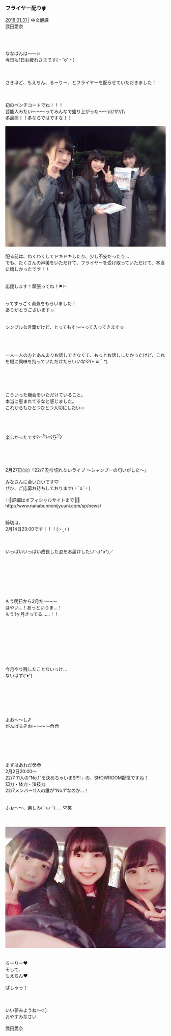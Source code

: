 ### フライヤー配り🍀
<a target="_blank" rel="noreferrer noopener" href="http://blog.nanabunnonijyuuni.com/s/n227/diary/detail/474?ima=1221&cd=blog">2018.01.31 </a>| 中文翻譯<a target="_blank" rel="noreferrer noopener" href=""></a><br>
武田愛奈<br>
<p><br><br><br>
ななばんは〜〜✩︎<br>
今日も1日お疲れさまです(﹡ˆoˆ﹡)<br><br><br><br>
さきほど、もえちん、るーりー、とフライヤーを配らせていただきました！<br><br><br><br>
初のベンチコートでね！！！<br>
芸能人みたい〜〜〜ってみんなで盛り上がった〜〜\(//∇//)\<br>
冬最高！！冬ならではですな！！<br><br>
<img src="../../../../../Album/Backup/Blog/Aina/Jan2018/20180131_Blog_Aina_1.jpg"><br><br>
配る前は、わくわくしてドキドキしたり、少し不安だったり…<br>
でも、たくさんの声援をいただけて、フライヤーを受け取っていただけて、本当に嬉しかったです！！<br><br><br>
応援します！頑張ってね！⚑︎⚐︎<br><br><br>
ってすっごく勇気をもらいました！<br>
ありがとうございます☺️<br><br><br>
シンプルな言葉だけど、とってもす〜〜って入ってきます☺️<br><br><br><br><br>
一人一人の方とあんまりお話しできなくて、もっとお話ししたかったけど、これを機に興味を持っていただけたらいいな♡(*´ω｀*)<br><br><br><br><br><br>
こういった機会をいただけていること。<br>
本当に恵まれてるなと感じました。<br>
これからもひとつひとつ大切にしたい☺️<br><br><br><br><br>
楽しかったですʕ·͡ˑ·ཻʔෆ⃛ʕ•̫͡•ོʔ<br><br><br><br><br>
2月27日(火)『22/7 割り切れないライブ 〜シャンプーの匂いがした〜』<br><br>
みなさんに会いたいです♡<br>
ぜひ、ご応募お待ちしております(﹡ˆoˆ﹡)<br><br>
✨🎀詳細はオフィシャルサイトまで🎀✨<br>
http://www.nanabunnonijyuuni.com/sp/news/<br><br><br>
締切は、<br>
2月14日23:00です！！！( › ·̮ ‹ )<br><br><br><br>
いっぱいいっぱい成長した姿をお届けしたい＼(^o^)／<br><br><br><br><br><br><br><br><br>
もう明日から2月だ〜〜〜<br>
はやい…！あっというま…！<br>
もう1ヶ月きってる……！！<br><br><br><br><br><br><br><br><br><br>
今月やり残したことないっけ…<br>
ないはず(ᵔᴥᵔ)<br><br><br><br><br><br><br><br>
よお〜〜し♪<br>
がんばるぞお〜〜〜〜😳😳<br><br><br><br><br><br><br>
まずはあれだ😳😳<br>
2月2日20:00〜<br>
22/7 11人の”No.1”を決めちゃいまSP!!」の、SHOWROOM配信ですね！<br>
知力・体力・演技力<br>
22/7メンバー11人の誰が“No.1”なのか…！<br><br><br>
ふぉ〜〜、楽しみ(´･ω･`)……♡笑<br><br><br><br>
<img src="../../../../../Album/Backup/Blog/Aina/Jan2018/20180131_Blog_Aina_2.jpg"><br><br><br>
るーりー❤︎<br>
そして、<br>
もえちん❤︎<br><br>
ぱしゃっ！<br><br><br><br>
いい夢みようね〜✩︎⡱<br>
おやすみなさい<br><br>
武田愛奈</p>